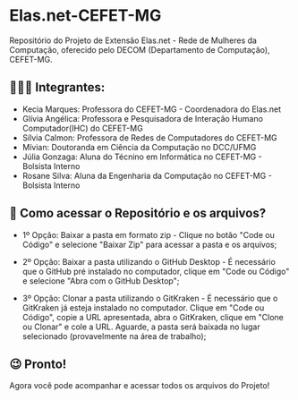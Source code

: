 # Elas.net-CEFET-MG
Repositório do Projeto de Extensão Elas.net - Rede de Mulheres da Computação, oferecido pelo DECOM (Departamento de Computação), CEFET-MG.

## 💁🏻‍♀️ Integrantes:
- Kecia Marques: Professora do CEFET-MG - Coordenadora do Elas.net
- Glívia Angélica: Professora e Pesquisadora de Interação Humano Computador(IHC) do CEFET-MG
- Sílvia Calmon: Professora de Redes de Computadores do CEFET-MG 
- Mívian: Doutoranda em Ciência da Computação no DCC/UFMG
- Júlia Gonzaga: Aluna do Técnino em Informática no CEFET-MG - Bolsista Interno
- Rosane Silva: Aluna da Engenharia da Computação no CEFET-MG - Bolsista Interno

## 🤔 Como acessar o Repositório e os arquivos?
- 1º Opção: Baixar a pasta em formato zip - Clique no botão "Code ou Código" e selecione "Baixar Zip" para acessar a pasta e os arquivos;

- 2º Opção: Baixar a pasta utilizando o GitHub Desktop - É necessário que o GitHub pré instalado no computador, clique em "Code ou Código" e selecione "Abra com o GitHub Desktop";

- 3º Opção: Clonar a pasta utilizando o GitKraken - É necessário que o GitKraken já esteja instalado no computador. Clique em "Code ou Código", copie a URL apresentada, abra o GitKraken, clique em "Clone ou Clonar" e cole a URL. Aguarde, a pasta será baixada no lugar selecionado (provavelmente na área de trabalho);
## 😉 Pronto!
Agora você pode acompanhar e acessar todos os arquivos do Projeto! 
